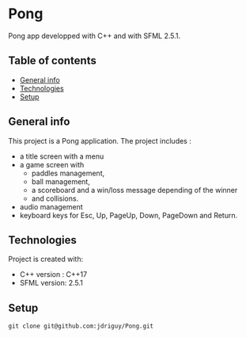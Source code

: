 # Pong

Pong app developped with C++ and with SFML 2.5.1.

## Table of contents
* [General info](#general-info)
* [Technologies](#technologies)
* [Setup](#setup)

## General info
This project is a Pong application. The project includes : 
* a title screen with a menu
* a game screen with 
	* paddles management, 
 	* ball management, 
  	* a scoreboard and a win/loss message depending of the winner
   	* and collisions.
* audio management 
* keyboard keys for Esc, Up, PageUp, Down, PageDown and Return.
	
## Technologies
Project is created with:
* C++ version : C++17
* SFML version: 2.5.1
	
## Setup
```
git clone git@github.com:jdriguy/Pong.git
```
